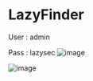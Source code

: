 # LazyFinder
User : admin



Pass : lazysec
![image](https://github.com/LazyCyberSec/LazyFinder/assets/51275510/fb2342f7-e773-49c2-9a56-4a5217c67289)

![image](https://github.com/LazyCyberSec/LazyFinder/assets/51275510/d383f74a-1d47-46b1-8969-84f4880404ce)

